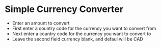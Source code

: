 # Simple Currency Converter

* Enter an amount to convert
* First enter a country code for the currency you want to convert from
* Next enter a country code for the currency you want to convert to
* Leave the second field currency blank, and defaul will be CAD
